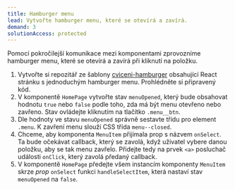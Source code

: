 ```yaml
---
title: Hamburger menu
lead: Vytvořte hamburger menu, které se otevírá a zavírá.
demand: 3
solutionAccess: protected
---
```


Pomocí pokročilejší komunikace mezi komponentami zprovozníme hamburger menu, které se otevírá a zavírá při kliknutí na položku.

1. Vytvořte si repozitář ze šablony [cviceni-hamburger](https://github.com/Czechitas-podklady-WEB/cviceni-hamburger) obsahující React stránku s jednoduchým hamburger menu. Prohlédněte si připravený kód.
1. V komponentě `HomePage` vytvořte stav `menuOpened`, který bude obsahovat hodnotu `true` nebo `false` podle toho, zda má být menu otevřeno nebo zavřeno. Stav ovládejte kliknutím na tlačítko `.menu__btn`.
1. Dle hodnoty ve stavu `menuOpened` správně sestavte třídu pro element `.menu`. K zavření menu slouží CSS třída `menu--closed`.
1. Chceme, aby komponenta `MenuItem` přijímala prop s názvem `onSelect`. Ta bude očekávat callback, který se zavolá, když uživatel vybere danou položku, aby se tak menu zavřelo. Přidejte tedy na prvek `<a>` posluchač události `onClick`, který zavolá předaný callback.
1. V komponentě `HomePage` předejte všem instancím komponenty `MenuItem` skrze _prop_ `onSelect` funkci `handleSelectItem`, která nastaví stav `menuOpened` na `false`.
